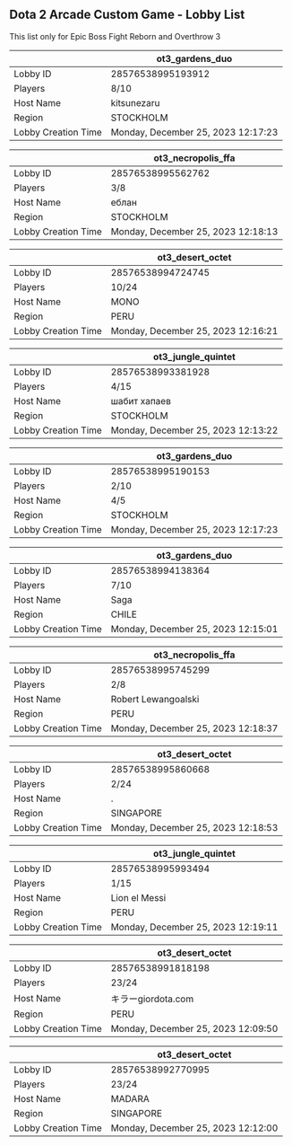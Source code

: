 ## Dota 2 Arcade Custom Game - Lobby List

This list only for Epic Boss Fight Reborn and Overthrow 3

|  | ot3_gardens_duo |
| ------ | ------ |
| Lobby ID | 28576538995193912 |
| Players | 8/10 |
| Host Name | kitsunezaru |
| Region | STOCKHOLM |
| Lobby Creation Time | Monday, December 25, 2023 12:17:23 |


|  | ot3_necropolis_ffa |
| ------ | ------ |
| Lobby ID | 28576538995562762 |
| Players | 3/8 |
| Host Name | еблан |
| Region | STOCKHOLM |
| Lobby Creation Time | Monday, December 25, 2023 12:18:13 |


|  | ot3_desert_octet |
| ------ | ------ |
| Lobby ID | 28576538994724745 |
| Players | 10/24 |
| Host Name | MONO |
| Region | PERU |
| Lobby Creation Time | Monday, December 25, 2023 12:16:21 |


|  | ot3_jungle_quintet |
| ------ | ------ |
| Lobby ID | 28576538993381928 |
| Players | 4/15 |
| Host Name | шабит хапаев |
| Region | STOCKHOLM |
| Lobby Creation Time | Monday, December 25, 2023 12:13:22 |


|  | ot3_gardens_duo |
| ------ | ------ |
| Lobby ID | 28576538995190153 |
| Players | 2/10 |
| Host Name | 4/5 |
| Region | STOCKHOLM |
| Lobby Creation Time | Monday, December 25, 2023 12:17:23 |


|  | ot3_gardens_duo |
| ------ | ------ |
| Lobby ID | 28576538994138364 |
| Players | 7/10 |
| Host Name | Saga |
| Region | CHILE |
| Lobby Creation Time | Monday, December 25, 2023 12:15:01 |


|  | ot3_necropolis_ffa |
| ------ | ------ |
| Lobby ID | 28576538995745299 |
| Players | 2/8 |
| Host Name | Robert Lewangoalski |
| Region | PERU |
| Lobby Creation Time | Monday, December 25, 2023 12:18:37 |


|  | ot3_desert_octet |
| ------ | ------ |
| Lobby ID | 28576538995860668 |
| Players | 2/24 |
| Host Name | . |
| Region | SINGAPORE |
| Lobby Creation Time | Monday, December 25, 2023 12:18:53 |


|  | ot3_jungle_quintet |
| ------ | ------ |
| Lobby ID | 28576538995993494 |
| Players | 1/15 |
| Host Name | Lion el Messi |
| Region | PERU |
| Lobby Creation Time | Monday, December 25, 2023 12:19:11 |


|  | ot3_desert_octet |
| ------ | ------ |
| Lobby ID | 28576538991818198 |
| Players | 23/24 |
| Host Name | キラーgiordota.com |
| Region | PERU |
| Lobby Creation Time | Monday, December 25, 2023 12:09:50 |


|  | ot3_desert_octet |
| ------ | ------ |
| Lobby ID | 28576538992770995 |
| Players | 23/24 |
| Host Name | MADARA |
| Region | SINGAPORE |
| Lobby Creation Time | Monday, December 25, 2023 12:12:00 |


